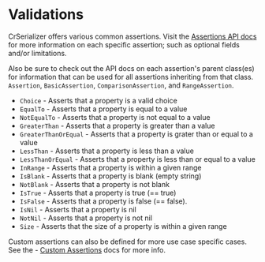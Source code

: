 # Validations

CrSerializer offers various common assertions.  Visit the [Assertions API docs](https://blacksmoke16.github.io/CrSerializer/CrSerializer/Assertions.html) for more information on each specific assertion; such as optional fields and/or limitations.

Also be sure to check out the API docs on each assertion's parent class(es) for information that can be used for all assertions inheriting from that class. `Assertion`, `BasicAssertion`, `ComparisonAssertion`, and `RangeAssertion`.

* `Choice` - Asserts that a property is a valid choice
* `EqualTo` - Asserts that a property is equal to a value
* `NotEqualTo` - Asserts that a property is not equal to a value
* `GreaterThan` - Asserts that a property is greater than a value
* `GreaterThanOrEqual` - Asserts that a property is grater than or equal to a value
* `LessThan` - Asserts that a property is less than a value
* `LessThanOrEqual` - Asserts that a property is less than or equal to a value
* `InRange` - Asserts that a property is within a given range
* `IsBlank` - Asserts that a property is blank (empty string)
* `NotBlank` - Asserts that a property is not blank
* `IsTrue` - Asserts that a property is true (== true)
* `IsFalse` - Asserts that a property is false (== false).
* `IsNil` - Asserts that a property is nil
* `NotNil` - Asserts that a property is not nil
* `Size` - Asserts that the size of a property is within a given range


Custom assertions can also be defined for more use case specific cases.  See the - [Custom Assertions](./custom_assertions.md) docs for more info.